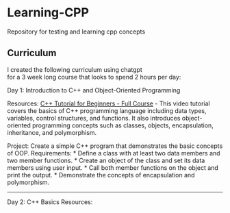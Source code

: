 # Learning-CPP
Repository for testing and learning cpp concepts

## Curriculum

I created the following curriculum using chatgpt 
<br>for a 3 week long course that looks to spend 2 hours per day:<br>

Day 1: Introduction to C++ and Object-Oriented Programming

Resources:
[C++ Tutorial for Beginners - Full Course](https://www.youtube.com/watch?v=vLnPwxZdW4Y) - This video tutorial covers the basics of C++ programming language including data types, variables, control structures, and functions.
It also introduces object-oriented programming concepts such as classes, objects, encapsulation, inheritance, and polymorphism.



Project: 
Create a simple C++ program that demonstrates the basic concepts of OOP.
Requirements:
    * Define a class with at least two data members and two member functions.
    * Create an object of the class and set its data members using user input.
    * Call both member functions on the object and print the output.
    * Demonstrate the concepts of encapsulation and polymorphism.

---

Day 2: C++ Basics
Resources: 
